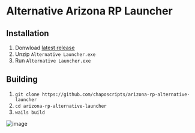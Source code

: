 # Alternative Arizona RP Launcher
## Installation
1. Donwload [latest release](https://github.com/chaposcripts/arizona-rp-alternative-launcher/releases)
2. Unzip `Alternative Launcher.exe`
3. Run `Alternative Launcher.exe`

## Building
1. `git clone https://github.com/chaposcripts/arizona-rp-alternative-launcher`  
2. `cd arizona-rp-alternative-launcher`  
3. `wails build`
   
![image](https://github.com/user-attachments/assets/b5ef9d90-21d0-49c1-a718-f6d07cd30c9e)
